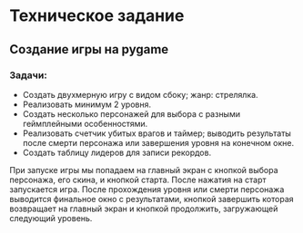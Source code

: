 # Техническое задание
## Создание игры на pygame
### Задачи:
 - Создать двухмерную игру с видом сбоку; жанр: стрелялка.
 - Реализовать минимум 2 уровня.
 - Создать несколько персонажей для выбора с разными геймплейными особенностями.
 - Реализовать счетчик убитых врагов и таймер; выводить результаты после смерти персонажа или завершения уровня на конечном окне.
 - Создать таблицу лидеров для записи рекордов.

 При запуске игры мы попадаем на главный экран с кнопкой выбора персонажа, его скина, и кнопкой старта. После нажатия на старт запускается игра. После прохождения уровня или смерти персонажа выводится финальное окно с результатами, кнопкой завершить которая возвращает на главный экран и кнопкой продолжить, загружающей следующий уровень.
